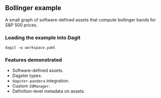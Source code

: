 ## Bollinger example

A small graph of software-defined assets that compute bollinger bands for S&P 500 prices.

### Loading the example into Dagit

    dagit -w workspace.yaml

### Features demonstrated

- Software-defined assets.
- Dagster types.
- `dagster-pandera` integration.
- Custom `IOManager`.
- Definition-level metadata on assets.